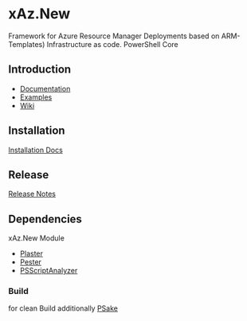 # xAz.New

Framework for Azure Resource Manager Deployments based on ARM-Templates) Infrastructure as code. PowerShell Core

## Introduction

- [Documentation](xAz.New/docs/en-US)
- [Examples](Examples)
- [Wiki](https://github.com/mark-mit-k/Az.New/wiki)

## Installation

[Installation Docs](xAz.New/docs/en-US/InstallNotes.md)

## Release

[Release Notes](xAz.New/docs/en-US/ReleaseNotes.md)

## Dependencies

xAz.New Module

- [Plaster](https://github.com/PowerShell/Plaster)
- [Pester](https://github.com/Pester/Pester)
- [PSScriptAnalyzer](https://github.com/PowerShell/PSScriptAnalyzer)

### Build

for clean Build additionally [PSake](https://github.com/psake/psake)